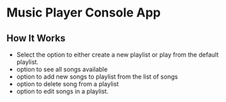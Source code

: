 # Music Player Console App
## How It Works
* Select the option to either create a new playlist or play from the default playlist.
* option to see all songs available
* option to add new songs to playlist from the list of songs
* option to delete song from a playlist
* option to edit songs in a playlist.
